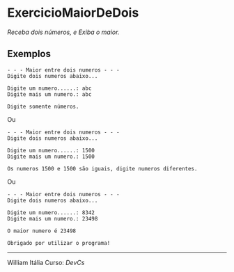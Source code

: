 # ExercicioMaiorDeDois
_Receba dois números, e Exiba o maior._
## Exemplos
```
- - - Maior entre dois numeros - - -
Digite dois numeros abaixo... 

Digite um numero......: abc
Digite mais um numero.: abc

Digite somente números.
```
Ou
```
- - - Maior entre dois numeros - - -
Digite dois numeros abaixo... 

Digite um numero......: 1500  
Digite mais um numero.: 1500

Os numeros 1500 e 1500 são iguais, digite numeros diferentes.
```
Ou 
```
- - - Maior entre dois numeros - - -
Digite dois numeros abaixo... 

Digite um numero......: 8342
Digite mais um numero.: 23498

O maior numero é 23498

Obrigado por utilizar o programa!
```
---
William Itália Curso: _DevCs_